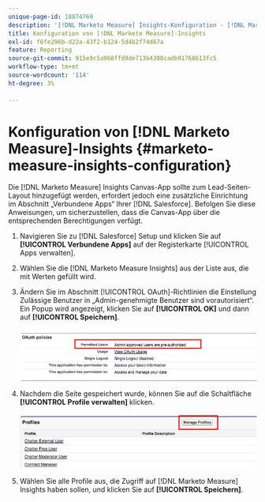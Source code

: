 ```yaml
---
unique-page-id: 18874769
description: '[!DNL Marketo Measure] Insights-Konfiguration - [!DNL Marketo Measure]'
title: Konfiguration von [!DNL Marketo Measure]-Insights
exl-id: f6fe296b-d22a-43f2-b124-5d4b2f74d67a
feature: Reporting
source-git-commit: 915e9c5a968ffd9de713b4308cadb91768613fc5
workflow-type: tm+mt
source-wordcount: '114'
ht-degree: 3%

---
```


# Konfiguration von [!DNL Marketo Measure]-Insights {#marketo-measure-insights-configuration}

Die [!DNL Marketo Measure] Insights Canvas-App sollte zum Lead-Seiten-Layout hinzugefügt werden, erfordert jedoch eine zusätzliche Einrichtung im Abschnitt „Verbundene Apps“ Ihrer [!DNL Salesforce]. Befolgen Sie diese Anweisungen, um sicherzustellen, dass die Canvas-App über die entsprechenden Berechtigungen verfügt.

1. Navigieren Sie zu [!DNL Salesforce] Setup und klicken Sie auf **[!UICONTROL Verbundene Apps]** auf der Registerkarte [!UICONTROL Apps verwalten].

1. Wählen Sie die [!DNL Marketo Measure Insights] aus der Liste aus, die mit Werten gefüllt wird.

1. Ändern Sie im Abschnitt [!UICONTROL OAuth]-Richtlinien die Einstellung Zulässige Benutzer in „Admin-genehmigte Benutzer sind vorautorisiert“. Ein Popup wird angezeigt, klicken Sie auf **[!UICONTROL OK]** und dann auf **[!UICONTROL Speichern]**.

   ![](assets/1-1.png)

1. Nachdem die Seite gespeichert wurde, können Sie auf die Schaltfläche **[!UICONTROL Profile verwalten]** klicken.

   ![](assets/2-1.png)

1. Wählen Sie alle Profile aus, die Zugriff auf [!DNL Marketo Measure] Insights haben sollen, und klicken Sie auf **[!UICONTROL Speichern]**.
